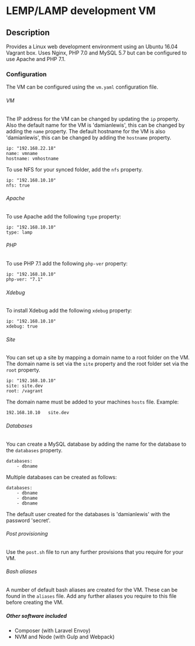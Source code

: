 # LEMP/LAMP development VM

## Description
Provides a Linux web development environment using an Ubuntu 16.04 Vagrant box. Uses Nginx, PHP 7.0 and MySQL 5.7 but can be configured to use Apache and PHP 7.1.

### Configuration
The VM can be configured using the `vm.yaml` configuration file.
###### VM
The IP address for the VM can be changed by updating the `ip` property. Also the default name for the VM is 'damianlewis', this can be changed by adding the `name` property. The default hostname for the VM is also 'damianlewis', this can be changed by adding the `hostname` property.
```
ip: "192.168.22.18"
name: vmname
hostname: vmhostname
```
To use NFS for your synced folder, add the `nfs` property.
```
ip: "192.168.10.10"
nfs: true
```
###### Apache
To use Apache add the following `type` property:
```
ip: "192.168.10.10"
type: lamp
```
###### PHP
To use PHP 7.1 add the following `php-ver` property:
```
ip: "192.168.10.10"
php-ver: "7.1"
```
###### Xdebug
To install Xdebug add the following `xdebug` property:
```
ip: "192.168.10.10"
xdebug: true
```
###### Site
You can set up a site by mapping a domain name to a root folder on the VM. The domain name is set via the `site` property and the root folder set via the `root` property.
```
ip: "192.168.10.10"
site: site.dev
root: /vagrant
```
The domain name must be added to your machines `hosts` file. Example: 
```
192.168.10.10   site.dev
```
###### Databases
You can create a MySQL database by adding the name for the database to the `databases` property.
```
databases:
    - dbname
```
Multiple databases can be created as follows:
```
databases:
    - dbname
    - dbname
    - dbname
```
The default user created for the databases is 'damianlewis' with the password 'secret'.
###### Post provisioning
Use the `post.sh` file to run any further provisions that you require for your VM.
###### Bash aliases
A number of default bash aliases are created for the VM. These can be found in the `aliases` file. Add any further aliases you require to this file before creating the VM.
##### Other software included
- Composer (with Laravel Envoy)
- NVM and Node (with Gulp and Webpack)
